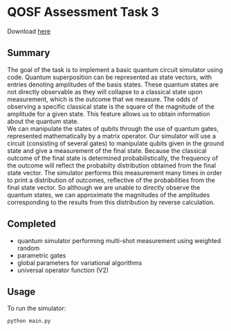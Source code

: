 # QOSF Assessment Task 3
<p>Download <a href = "https://github.com/jrrhuang/QOSF_Application/blob/main/HuangJ_package.zip?raw=true">here</a></p>

## Summary
The goal of the task is to implement a basic quantum circuit simulator using code. Quantum superposition can be represented as state vectors, with entries denoting 
amplitudes of the basis states. These quantum states are not directly observable as they will collapse to a classical state upon measurement, which is the outcome 
that we measure. The odds of observing a specific classical state is the square of the magnitude of the amplitude for a given state. This feature allows us to 
obtain information about the quantum state.<br/>
We can manipulate the states of qubits through the use of quantum gates, represented mathematically by a matrix operator. Our simulator will use a circuit
(consisting of several gates) to manipulate qubits given in the ground state and give a measurement of the final state. Because the classical outcome of the final
state is determined probabilistically, the frequency of the outcome will reflect the probabilty distribution obtained from the final state vector. The simulator
performs this measurement many times in order to print a distribution of outcomes, reflective of the probabilities from the final state vector. So although we 
are unable to directly observe the quantum states, we can approximate the magnitudes of the amplitudes corresponding to the results from this distribution by reverse calculation.
<br/>

## Completed
- quantum simulator performing multi-shot measurement using weighted random<br/>
- parametric gates<br/>
- global parameters for variational algorithms
- universal operator function (V2)

## Usage
To run the simulator:
```
python main.py
```
